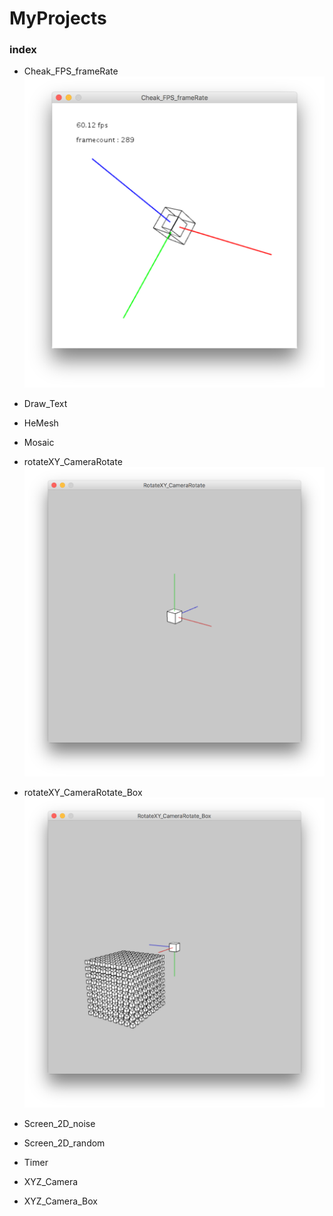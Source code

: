 # MyProjects  

### index  

- Cheak_FPS_frameRate  
  ![photo](photo/Cheak_FPS_frameRate.png)

- Draw_Text  

- HeMesh  

- Mosaic  

- rotateXY_CameraRotate  
  ![photo](photo/rotateXY_CameraRotate.png)  

- rotateXY_CameraRotate_Box  
  ![photo](photo/rotateXY_CameraRotate_Box.png)  


- Screen_2D_noise  

- Screen_2D_random  

- Timer  

- XYZ_Camera  

- XYZ_Camera_Box  
